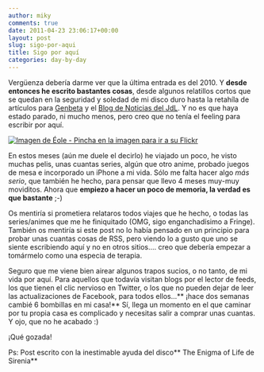 ```yaml
---
author: miky
comments: true
date: 2011-04-23 23:06:17+00:00
layout: post
slug: sigo-por-aqui
title: Sigo por aquí
categories: day-by-day
---
```


Vergüenza debería darme ver que la última entrada es del 2010. Y **desde entonces he escrito bastantes cosas**, desde algunos relatillos cortos que se quedan en la seguridad y soledad de mi disco duro hasta la retahíla de artículos para [Genbeta](http://www.genbeta.com/autor/miguel-julian) y el [Blog de Noticias del JdL](http://noticias.juandelanuza.org). Y no es que haya estado parado, ni mucho menos, pero creo que no tenía el feeling para escribir por aquí.


[![Imagen de Éole - Pincha en la imagen para ir a su Flickr](http://farm1.static.flickr.com/154/380316678_0c67948cb7.jpg)](http://www.flickr.com/photos/eole/380316678/sizes/m/in/photostream/)


En estos meses (aún me duele el decirlo) he viajado un poco, he visto muchas pelis, unas cuantas series, algún que otro anime, probado juegos de mesa e incorporado un iPhone a mi vida. Sólo me falta hacer algo _más serio_, que también he hecho, para pensar que llevo 4 meses muy-muy moviditos. Ahora que **empiezo a hacer un poco de memoria, la verdad es que bastante** ;-)

Os mentiría si prometiera relataros todos viajes que he hecho, o todas las series/animes que me he finiquitado (OMG, sigo enganchadísimo a Fringe). También os mentiría si este post no lo había pensado en un principio para probar unas cuantas cosas de RSS, pero viendo lo a gusto que uno se siente escribiendo aquí y no en otros sitios.... creo que debería empezar a tomármelo como una especia de terapia.

Seguro que me viene bien airear algunos trapos sucios, o no tanto, de mi vida por aquí. Para aquellos que todavía visitan blogs por el lector de feeds, los que tienen el clic nervioso en Twitter, o los que no pueden dejar de leer las actualizaciones de Facebook, para todos ellos...** ¡hace dos semanas cambié 6 bombillas en mi casa!** Sí, llega un momento en el que caminar por tu propia casa es complicado y necesitas salir a comprar unas cuantas. Y ojo, que no he acabado :)

¡Qué gozada!

Ps: Post escrito con la inestimable ayuda del disco** The Enigma of Life de Sirenia**
